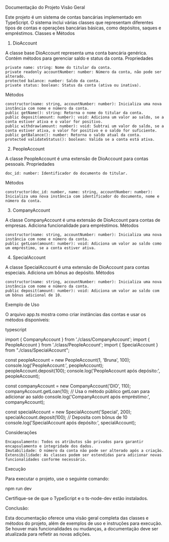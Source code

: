 Documentação do Projeto
Visão Geral

Este projeto é um sistema de contas bancárias implementado em TypeScript. O sistema inclui várias classes que representam diferentes tipos de contas e operações bancárias básicas, como depósitos, saques e empréstimos.
Classes e Métodos
1. DioAccount

A classe base DioAccount representa uma conta bancária genérica. Contém métodos para gerenciar saldo e status da conta.
Propriedades

    private name: string: Nome do titular da conta.
    private readonly accountNumber: number: Número da conta, não pode ser alterado.
    protected balance: number: Saldo da conta.
    private status: boolean: Status da conta (ativa ou inativa).

Métodos

    constructor(name: string, accountNumber: number): Inicializa uma nova instância com nome e número da conta.
    public getName(): string: Retorna o nome do titular da conta.
    public deposit(amount: number): void: Adiciona um valor ao saldo, se a conta estiver ativa e o valor for positivo.
    public withdraw(amount: number): void: Subtrai um valor do saldo, se a conta estiver ativa, o valor for positivo e o saldo for suficiente.
    public getBalance(): number: Retorna o saldo atual da conta.
    protected validateStatus(): boolean: Valida se a conta está ativa.

2. PeopleAccount

A classe PeopleAccount é uma extensão de DioAccount para contas pessoais.
Propriedades

    doc_id: number: Identificador do documento do titular.

Métodos

    constructor(doc_id: number, name: string, accountNumber: number): Inicializa uma nova instância com identificador do documento, nome e número da conta.

3. CompanyAccount

A classe CompanyAccount é uma extensão de DioAccount para contas de empresas. Adiciona funcionalidade para empréstimos.
Métodos

    constructor(name: string, accountNumber: number): Inicializa uma nova instância com nome e número da conta.
    public getLoan(amount: number): void: Adiciona um valor ao saldo como um empréstimo, se a conta estiver ativa.

4. SpecialAccount

A classe SpecialAccount é uma extensão de DioAccount para contas especiais. Adiciona um bônus ao depósito.
Métodos

    constructor(name: string, accountNumber: number): Inicializa uma nova instância com nome e número da conta.
    public deposit(amount: number): void: Adiciona um valor ao saldo com um bônus adicional de 10.

Exemplo de Uso

O arquivo app.ts mostra como criar instâncias das contas e usar os métodos disponíveis:

typescript

import { CompanyAccount } from './class/CompanyAccount';
import { PeopleAccount } from './class/PeopleAccount';
import { SpecialAccount } from "./class/SpecialAccount";

const peopleAccount = new PeopleAccount(1, 'Bruna', 100);
console.log('PeopleAccount:', peopleAccount);
peopleAccount.deposit(100);
console.log('PeopleAccount após depósito:', peopleAccount);

const companyAccount = new CompanyAccount('DIO', 110);
companyAccount.getLoan(10);  // Usa o método público getLoan para adicionar ao saldo
console.log('CompanyAccount após empréstimo:', companyAccount);

const specialAccount = new SpecialAccount('Special', 200);
specialAccount.deposit(100);  // Deposita com bônus de 10
console.log('SpecialAccount após depósito:', specialAccount);

Considerações

    Encapsulamento: Todos os atributos são privados para garantir encapsulamento e integridade dos dados.
    Imutabilidade: O número da conta não pode ser alterado após a criação.
    Extensibilidade: As classes podem ser estendidas para adicionar novas funcionalidades conforme necessário.

Execução

Para executar o projeto, use o seguinte comando:



npm run dev

Certifique-se de que o TypeScript e o ts-node-dev estão instalados.


Conclusão:

Esta documentação oferece uma visão geral completa das classes e métodos do projeto, além de exemplos de uso e instruções para execução. Se houver mais funcionalidades ou mudanças, a documentação deve ser atualizada para refletir as novas adições.
